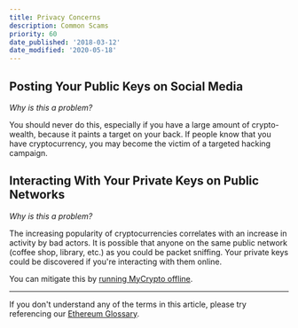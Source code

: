 ```yaml
---
title: Privacy Concerns
description: Common Scams
priority: 60
date_published: '2018-03-12'
date_modified: '2020-05-18'
---
```


## Posting Your Public Keys on Social Media

*Why is this a problem?*

You should never do this, especially if you have a large amount of crypto-wealth, because it paints a target on your back. If people know that you have cryptocurrency, you may become the victim of a targeted hacking campaign.

## Interacting With Your Private Keys on Public Networks

*Why is this a problem?*

The increasing popularity of cryptocurrencies correlates with an increase in activity by bad actors. It is possible that anyone on the same public network (coffee shop, library, etc.) as you could be packet sniffing. Your private keys could be discovered if you're interacting with them online.

You can mitigate this by [running MyCrypto offline](/how-to/offline/how-to-run-mycrypto-offline-and-locally).

---

If you don't understand any of the terms in this article, please try referencing our [Ethereum Glossary](/general-knowledge/ethereum-blockchain/a-glossary-of-common-terms-in-the-ethereum-crypto-space).
